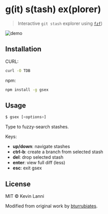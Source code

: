 # **g**(it) **s**(tash) **ex**(plorer)

> Interactive `git stash` explorer using [`fzf`](https://github.com/junegunn/fzf))

![demo](demo.gif)

## Installation

CURL:

```sh
curl -O TDB
```

npm:

```sh
npm install -g gsex
```

## Usage

```sh
$ gsex [<options>]
```

Type to fuzzy-search stashes.

Keys:

- **up/down**: navigate stashes
- **ctrl-b**: create a branch from selected stash
- **del**: drop selected stash
- **enter**: view full diff (less)
- **esc**: exit gsex

## License

MIT © Kevin Lanni

Modified from original work by [bturrubiates](https://github.com/bturrubiates/fzf-scripts).
